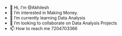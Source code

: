 - 👋 Hi, I’m @Akhilesh
- 👀 I’m interested in Making Money.
- 🌱 I’m currently learning Data Analysis
- 💞️ I’m looking to collaborate on Data Analysis Projects
- 📫 How to reach me 7204703366

<!---
7204703366/7204703366 is a ✨ special ✨ repository because its `README.md` (this file) appears on your GitHub profile.
You can click the Preview link to take a look at your changes.
--->
